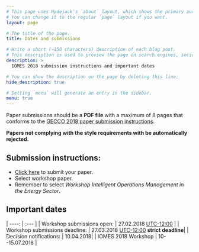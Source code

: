 ```yaml
---
# This page uses Hydejack's `about` layout, which shows the primary author's picture and about text at the top.
# You can change it to the regular `page` layout if you want.
layout: page

# The title of the page.
title: Dates and submissions

# Write a short (~150 characters) description of each blog post.
# This description is used to preview the page on search engines, social media, etc.
description: >
  IOMES 2018 submission instructions and important dates

# You can show the description on the page by deleting this line:
hide_description: true

# Setting `menu` will generate an entry in the sidebar.
menu: true
---
```


Paper submissions should be a **PDF file** with a maximum of 8 pages that conforms to the [GECCO 2018 paper submission instructions](http://gecco-2018.sigevo.org/index.html/Papers+Submission+Instructions).

**Papers not complying with the style requirements with be automatically rejected.**

## Submission instructions:
 * [Click here](https://ssl.linklings.net/conferences/gecco/) to submit your paper.
 * Select workshop paper.
 * Remember to select *Workshop Intelligent Operations Management in the Energy Sector*.

## Important dates

| ----: | :--- |
| Workshop submissions open:      | 27.02.2018 [UTC-12:00](https://en.wikipedia.org/wiki/UTC%E2%88%9212:00) |
| Workshop submissions deadline:  | 27.03.2018 [UTC-12:00](https://en.wikipedia.org/wiki/UTC%E2%88%9212:00) **strict deadline**|
| Decision notifications: | 10.04.2018|
| IOMES 2018 Workshop   |  10--15.07.2018  |

